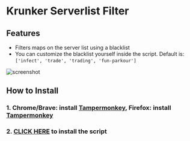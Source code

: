 # Krunker Serverlist Filter

## Features
- Filters maps on the server list using a blacklist
- You can customize the blacklist yourself inside the script. Default is: `['infect', 'trade', 'trading', 'fun-parkour']`

![screenshot](https://i.imgur.com/34hLkfO.png)

## How to Install
### 1. Chrome/Brave: install [Tampermonkey](https://chrome.google.com/webstore/detail/tampermonkey/dhdgffkkebhmkfjojejmpbldmpobfkfo?hl=en), Firefox: install [Tampermonkey](https://addons.mozilla.org/en-US/firefox/addon/tampermonkey)

### 2. [CLICK HERE](https://github.com/j4k0xb/Krunker-Serverlist-Filter/raw/master/userscript.user.js) to install the script